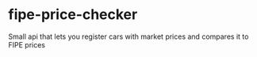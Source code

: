 # fipe-price-checker
Small api that lets you register cars with market prices and compares it to FIPE prices
